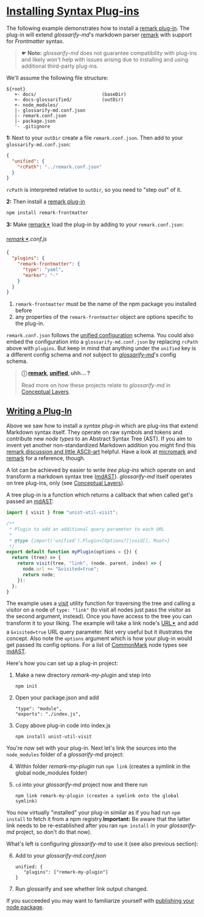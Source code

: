 # [Installing Syntax Plug-ins](#installing-syntax-plug-ins)

[doc-conceptual-layers]: ./conceptual-layers.md

[CommonMark]: https://www.commonmark.org

[glossarify-md]: https://github.com/about-code/glossarify-md

[mdast]: https://github.com/syntax-tree/mdast

[mdast-util-visit]: https://npmjs.com/package/mdast-util-visit

[micromark]: https://github.com/micromark/

[remark]: https://github.com/remarkjs/remark

[remark-discussion]: https://github.com/remarkjs/remark/discussions/869#discussioncomment-1602674

[remark-frontmatter]: https://npmjs.com/package/remark-frontmatter

[remark-plugin]: https://github.com/remarkjs/awesome-remark

[unified]: https://unifiedjs.com

[unified-config]: https://github.com/unifiedjs/unified-engine/blob/main/doc/configure.md

The following example demonstrates how to install a [remark plug-in][remark-plugin]. The plug-in will extend *glossarify-md*'s markdown parser [remark]  with support for *Frontmatter* syntax.

> **☛ Note:** *glossarify-md* does not guarantee compatibility with plug-ins and likely won't help with issues arising due to installing and using additional third-party plug-ins.

We'll assume the following file structure:

    ${root}
       +- docs/                        (baseDir)
       +- docs-glossarified/           (outDir)
       +- node_modules/
       |- glossarify-md.conf.json
       |- remark.conf.json
       |- package.json
       '- .gitignore

**1:** Next to your `outDir` create a file `remark.conf.json`. Then add to your `glossarify-md.conf.json`:

```json
{
  "unified": {
    "rcPath": "../remark.conf.json"
  }
}
```

`rcPath` is interpreted relative to `outDir`, so you need to "step out" of it.

**2:** Then install a [remark plug-in][remark-plugin]

    npm install remark-frontmatter

**3:** Make [remark🟉][1] load the plug-in by adding to your `remark.conf.json`:

*[remark🟉][1].conf.js*

```json
{
  "plugins": {
    "remark-frontmatter": {
      "type": "yaml",
      "marker": "-"
    }
  }
}
```

1.  `remark-frontmatter` must be the name of the npm package you installed before
2.  any properties of the `remark-frontmatter` object are options specific to the plug-in.

`remark.conf.json` follows the [unified configuration][unified-config] schema. You could also embed the configuration into a `glossarify-md.conf.json` by replacing `rcPath` above with `plugins`. But keep in mind that anything under the `unified` key is a different config schema and *not* subject to *[glossarify-md]*'s config schema.

> **ⓘ [remark], [unified], uhh... ?**
>
> Read more on how these projects relate to *glossarify-md* in [Conceptual Layers][doc-conceptual-layers].

## [Writing a Plug-In](#writing-a-plug-in)

Above we saw how to install a *syntax plug-in* which are plug-ins that extend Markdown syntax itself. They operate on raw symbols and tokens and contribute new *node types* to an Abstract Syntax Tree (AST). If you aim to invent yet another non-standardized Markdown addition you might find this [remark discussion and little ASCII-art][remark-discussion] helpful. Have a look at [micromark] and [remark] for a reference, though.

A lot can be achieved by easier to write *tree plug-ins* which operate on and transform a markdown syntax tree ([mdAST][mdast]). *glossarify-md* itself operates on tree plug-ins, only (see [Conceptual Layers][doc-conceptual-layers]).

A tree plug-in is a function which returns a callback that when called get's passed an [mdAST]:

```js
import { visit } from "unist-util-visit";

/**
 * Plugin to add an additional query parameter to each URL
 *
 * @type {import('unified').Plugin<[Options?]|void[], Root>}
 */
export default function myPlugin(options = {}) {
  return (tree) => {
    return visit(tree, "link", (node, parent, index) => {
      node.url += "&visited=true";
      return node;
    }):
  };
}
```

The example uses a [visit][mdast-util-visit] utility function for traversing the tree and calling a visitor on a node of `type: "link"` (to visit all nodes just pass the visitor as the second argument, instead). Once you have access to the tree you can transform it to your liking. The example will take a link node's [URL🟉][2] and add a `&visited=true` URL query parameter. Not very useful but it illustrates the concept. Also note the `options` argument which is how your plug-in would get passed its config options. For a list of [CommonMark] node types see [mdAST].

Here's how you can set up a plug-in project:

1.  Make a new directory *remark-my-plugin* and step into

        npm init

2.  Open your package.json and add

        "type": "module",
        "exports": "./index.js",

3.  Copy above plug-in code into index.js

        npm install unist-util-visit

You're now set with your plug-in. Next let's link the sources into the `node_modules` folder of a *glossarify-md* project:

4.  Within folder *remark-my-plugin* run `npm link` (creates a symlink in the global node\_modules folder)
5.  `cd` into your *glossarify-md* project now and there run

        npm link remark-my-plugin (creates a symlink onto the global symlink)

You now virtually "installed" your plug-in similar as if you had run `npm install` to fetch it from a npm registry.**Important:** Be aware that the latter link needs to be re-established after you ran `npm install` in your *glossarify-md* project, so don't do that now).

What's left is configuring *glossarify-md* to use it (see also previous section):

6.  Add to your *glossarify-md.conf.json*

        unified: {
           "plugins": ["remark-my-plugin"]
        }

7.  Run glossarify and see whether link output changed.

If you succeeded you may want to familiarize yourself with [publishing your node package][3].

[1]: ./glossary.md#remark "remark is a parser and compiler project under the unified umbrella for Markdown text files in particular."

[2]: ./glossary.md#uri--url "Uniform Resource Identifier and Uniform Resource Locator are both the same thing, which is an ID with a syntax scheme://authority.tld/path/#fragment?query like https://my.org/foo/#bar?q=123."

[3]: https://docs.npmjs.com/packages-and-modules
